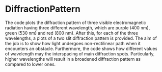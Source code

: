 # DiffractionPattern
The code plots the diffraction pattern of three visible electromagnetic radiation having three different wavelength, which are purple (400 nm), green (530 nm) and red (800 nm).
After this, for each of the three wavelengths, a plots of a two slit diffraction pattern is provided. The aim of the job is to show how light undergoes non-rectilinear path when it encounters an obstacle. Furthermore, the code shows how different values of wavelength may the interspacing of main diffraction spots. 
Particularly, higher wavelengths will result in a broadened diffraction pattern as compared to lower ones.

